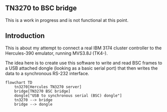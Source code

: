 TN3270 to BSC bridge
--------------------

This is a work in progress and is not functional at this point.

## Introduction

This is about my attempt to connect a real IBM 3174 cluster controller to the Hercules-390 emulator, running
MVS3.8J (TK4-).

The idea here is to create use this software to write and read BSC frames to a USB attached dongle (looking as a basic serial port) that then writes the data to a synchronous RS-232 interface.

```mermaid
flowchart TD
    tn3270[Hercules TN3270 server]
    bridge[TN3270 BSC bridge]
    dongle["USB to synchronous serial (BSC) dongle"]
    tn3270 --> bridge
    bridge --> dongle
```